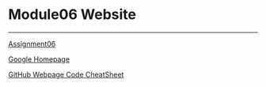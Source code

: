 # Module06 Website
------
  
  [Assignment06](https://github.com/darivanhatUW/IntroToProg-Python-Mod06/blob/main/docs/Assigment06_dvlachos.py)

  [Google Homepage](https://www.google.com "Google's Homepage")

  [GitHub Webpage Code CheatSheet](https://github.com/adam-p/markdown-here/wiki/Markdown-Cheatsheet)
